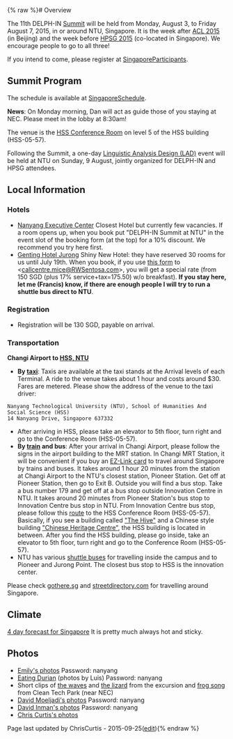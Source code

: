 {% raw %}# Overview

The 11th DELPH-IN [Summit](../SummitTop) will be held from Monday, August
3, to Friday August 7, 2015, in or around NTU, Singapore. It is the week
after [ACL 2015](http://acl2015.org/) (in Beijing) and the week before
[HPSG 2015](http://compling.hss.ntu.edu.sg/events/2015-hpsg/)
(co-located in Singapore). We encourage people to go to all three!

If you intend to come, please register at
[SingaporeParticipants](../SingaporeParticipants).

## Summit Program

The schedule is available at [SingaporeSchedule](../SingaporeSchedule).

**News**: On Monday morning, Dan will act as guide those of you staying
at NEC. Please meet in the lobby at 8:30am!

The venue is the [HSS Conference
Room](http://maps.ntu.edu.sg/maps#q:HSS%20conference%20room) on level 5
of the HSS building (HSS-05-57).

Following the Summit, a one-day [Linguistic Analysis Design
(LAD)](http://moin.delph-in.net/LinguisticAnalysisDesignSingapore) event
will be held at NTU on Sunday, 9 August, jointly organized for DELPH-IN
and HPSG attendees.

## Local Information

### Hotels

- [Nanyang Executive
Center](http://www.ntu.edu.sg/nec/Pages/default.aspx) Closest Hotel
but currently few vacancies. If a room opens up, when you book put
"DELPH-IN Summit at NTU" in the event slot of the booking form (at
the top) for a 10% discount. We recommend you try here first.
- [Genting Hotel
Jurong](http://www.rwsentosa.com/language/en-US/Homepage/HotelsAndSpa/GentingHotelJurong)
Shiny New Hotel: they have reserved 30 rooms for us until July 19th.
When you book, if you use [this
form](http://compling.hss.ntu.edu.sg/events/2015-hpsg/genting.docx)
to &lt;callcentre.mice@RWSentosa.com&gt;, you will get a special
rate (from 150 SGD (plus 17% service+tax=175.50) w/o breakfast).
**If you stay here, let me (Francis) know, if there are enough
people I will try to run a shuttle bus direct to NTU**.

### Registration

- Registration will be 130 SGD, payable on arrival.

### Transportation

**Changi Airport to [HSS,
NTU](http://www.hss.ntu.edu.sg/ContactUs/Pages/Home.aspx)**

- **By
[taxi](http://www.changiairport.com/en/transport/public-transport.html/#taxi)**:
Taxis are available at the taxi stands at the Arrival levels of each
Terminal. A ride to the venue takes about 1 hour and costs around
$30. Fares are metered. Please show the address of the venue to the
taxi driver:

<!-- -->


    Nanyang Technological University (NTU), School of Humanities And Social Science (HSS)
    14 Nanyang Drive, Singapore 637332

- After arriving in HSS, please take an elevator to 5th floor, turn
right and go to the Conference Room (HSS-05-57).
- **By
[train](http://www.changiairport.com/en/transport/public-transport.html/#train)
and bus**: After your arrival in Changi Airport, please follow the
signs in the airport building to the MRT station. In Changi MRT
Station, it will be convenient if you buy an [EZ-Link
card](http://home.ezlink.com.sg/) to travel around Singapore by
trains and buses. It takes around 1 hour 20 minutes from the station
at Changi Airport to the NTU's closest station, Pioneer Station. Get
off at Pioneer Station, then go to Exit B. Outside you will find a
bus stop. Take a bus number 179 and get off at a bus stop outside
Innovation Centre in NTU. It takes around 20 minutes from Pioneer
Station's bus stop to Innovation Centre bus stop in NTU. From
Innovation Centre bus stop, please follow this
[route](http://maps.ntu.edu.sg/maps#q:from%201.34232908118%2C103.683973929%20to%20HSS%20conference%20room)
to the HSS Conference Room (HSS-05-57). Basically, if you see a
building called ["The
Hive"](https://twitter.com/NTUsg/status/625506725848707074) and a
Chinese style building ["Chinese Heritage
Centre"](http://chc.ntu.edu.sg/Pages/Home.aspx), the HSS building is
located in between. After you find the HSS building, please go
inside, take an elevator to 5th floor, turn right and go to the
Conference Room (HSS-05-57).
- NTU has various [shuttle
buses](http://www.ntu.edu.sg/has/Transportation/Pages/GettingAroundNTU.aspx)
for travelling inside the campus and to Pioneer and Jurong Point.
The closest bus stop to HSS is the innovation center.

Please check [gothere.sg](http://gothere.sg/maps) and
[streetdirectory.com](http://www.streetdirectory.com/) for travelling
around Singapore.

## Climate

[4 day forecast for
Singapore](http://www.nea.gov.sg/weather-climate/forecasts/4-day-outlook)
It is pretty much always hot and sticky.

## Photos

- [Emily's photos](https://erbonzo.smugmug.com/Travel/DELPH-IN-2015/)
Password: nanyang
- [Eating
Durian](https://erbonzo.smugmug.com/Travel/DELPH-IN-2015-Durian/)
(photos by Luis) Password: nanyang
- Short clips of [the waves](https://vimeo.com/135652690) and [the
lizard](https://vimeo.com/135652691) from the excursion and [frog
song](https://vimeo.com/135931689) from Clean Tech Park (near NEC)
- [David Moeljadi's
photos](http://davidmoeljadi.smugmug.com/DELPH-IN2015/n-cqjKm2)
Password: nanyang
- [David Inman's
photos](https://davidinman.smugmug.com/Singapore-DELPHIN/) Password:
nanyang
- [Chris Curtis's
photos](https://www.flickr.com/photos/135722802@N07/albums)

Page last updated by ChrisCurtis - 2015-09-25([edit](https://github.com/delph-in/docs/wiki/SingaporeTop/_edit)){% endraw %}